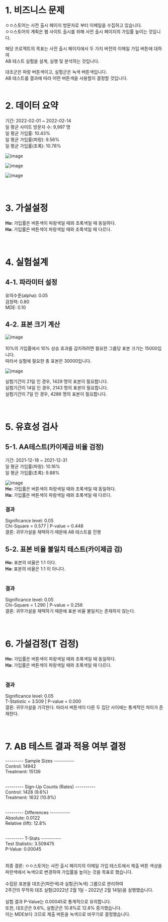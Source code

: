 # 1. 비즈니스 문제
ㅇㅇ스토어는 사전 출시 페이지 방문자로 부터 이메일을 수집하고 있습니다.  
ㅇㅇ스토어의 계획은 웹 사이트 출시를 위해 사전 출시 페이지의 가입률 높이는 것입니다.

해당 프로젝트의 목표는 사전 출시 페이지에서 두 가지 버전의 이메일 가입 버튼에 대하여  
AB 테스트 실험을 설계, 실행 및 분석하는 것입니다.

대조군은 파랑 버튼색이고, 실험군은 녹색 버튼색입니다.  
AB 테스트를 결과에 따라 어떤 버튼색을 사용할지 결정할 것입니다.
<br>
<br>
# 2. 데이터 요약
기간: 2022-02-01 ~ 2022-02-14  
일 평균 사이트 방문자 수: 9,997 명  
일 평균 가입률: 10.43%  
일 평균 가입률(파랑): 9.56%  
일 평균 가입률(초록): 10.78%

![image](https://github.com/damagejun19/PortfolioProjects/assets/85101841/ec40b58b-d164-4578-8062-49fa706e4476)  

![image](https://github.com/damagejun19/PortfolioProjects/assets/85101841/2b512c08-7abb-452f-a587-6af5c07627d7)  

![image](https://github.com/damagejun19/PortfolioProjects/assets/85101841/8713e5d9-d67f-4832-b2b3-b7b4780e9118)  
<br>
<br>
# 3. 가설설정  
**Ho:** 가입률은 버튼색이 파랑색일 때와 초록색일 때 동일하다.  
**Ha:** 가입률은 버튼색이 파랑색일 때와 초록색일 때 다르다.  
<br>
<br>
# 4. 실험설계  
## 4-1. 파라미터 설정
유의수준(alpha): 0.05  
검정력: 0.80  
MDE: 0.10  

## 4-2. 표본 크기 계산  
![image](https://github.com/damagejun19/PortfolioProjects/assets/85101841/199edd03-eed0-4248-941d-537cfe7e1a02)  
<br>
10%의 가입률에서 10% 상승 효과를 감지하려면 필요한 그룹당 표본 크기는 15000입니다.  
따라서 실험에 필요한 총 표본은 30000입니다.  

![image](https://github.com/damagejun19/PortfolioProjects/assets/85101841/ac8e70a5-8f57-44bb-9976-475d495b8bcf)  

실험기간이 21일 인 경우, 1429 명의 표본이 필요합니다.   
실험기간이 14일 인 경우, 2143 명의 표본이 필요합니다.  
실험기간이 7일 인 경우, 4286 명의 표본이 필요합니다.  
<br>
<br>
# 5. 유효성 검사  
## 5-1. AA테스트(카이제곱 비율 검정)  
기간: 2021-12-18 ~ 2021-12-31  
일 평균 가입률(파랑): 10.16%  
일 평균 가입률(초록): 9.88%  

![image](https://github.com/damagejun19/PortfolioProjects/assets/85101841/614be65f-cb2c-441b-8db7-501547ab015e)  
**Ho:** 가입률은 버튼색이 파랑색일 때와 초록색일 때 동일하다.  
**Ha:** 가입률은 버튼색이 파랑색일 때와 초록색일 때 다르다. 
<br>  
### 결과
Significance level: 0.05  
Chi-Square = 0.577 | P-value = 0.448  
결론: 귀무가설을 채택하기 때문에 AB 테스트를 진행

## 5-2. 표본 비율 불일치 테스트(카이제곱 검)  
**Ho:** 표본의 비율은 1:1 이다.  
**Ha:** 표본의 비율은 1:1 이 아니다.  
<br>  
### 결과
Significance level: 0.05  
Chi-Square = 1.290 | P-value = 0.256  
결론: 귀무가설을 채택하기 때문에 표본 비율 불일치는 존재하지 않는다.  
<br>
<br>
# 6. 가설검정(T 검정)  
**Ho:** 가입률은 버튼색이 파랑색일 때와 초록색일 때 동일하다.  
**Ha:** 가입률은 버튼색이 파랑색일 때와 초록색일 때 다르다.  
<br>  
### 결과
Significance level: 0.05  
T-Statistic = 3.509 | P-value = 0.000  
결론: 귀무가설을 기각한다. 따라서 버튼색이 다른 두 집단 사이에는 통계적인 차이가 존재한다.  
<br>
<br>
# 7. AB 테스트 결과 적용 여부 결정
--------- Sample Sizes ----------  
Control: 14942  
Treatment: 15139  
<br>  

--------- Sign-Up Counts (Rates) ----------  
Control: 1428 (9.6%)  
Treatment: 1632 (10.8%)  
<br>  

--------- Differences ----------  
Absolute: 0.0122  
Relative (lift): 12.8%  
<br>  

--------- T-Stats ----------  
Test Statistic: 3.509475  
P-Value: 0.00045  
<br>  
최종 결론: ㅇㅇ스토어는 사전 출시 페이지의 이메일 가입 테스트에서 제출 버튼 색상을  
파란색에서 녹색으로 변경하여 가입률을 높이는 것을 목표로 했습니다.  
<br>
수집된 표본을 대조군(파란색)과 실험군(녹색) 그룹으로 분리하여  
2주간의 무작위 대조 실험(2022년 2월 1일 - 2022년 2월 14일)을 실행했습니다.  
<br>
실험 결과 P-Value는 0.00045로 통계적으로 유의합니다.  
또한, 대조군은 9.6%, 실험군은 10.8%로 12.8% 증가했습니다.  
이는 MDE보다 크므로 제출 버튼을 녹색으로 바꾸기로 결정했습니다.



